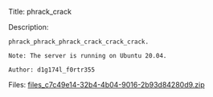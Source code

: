 Title: phrack_crack

Description:
```
phrack_phrack_phrack_crack_crack_crack.

Note: The server is running on Ubuntu 20.04.

Author: d1g174l_f0rtr355
```

Files: [files_c7c49e14-32b4-4b04-9016-2b93d84280d9.zip](https://github.com/Coder-Here/ShaktiCTF/blob/main/Pwn/phrack_crack/files_c7c49e14-32b4-4b04-9016-2b93d84280d9.zip)
